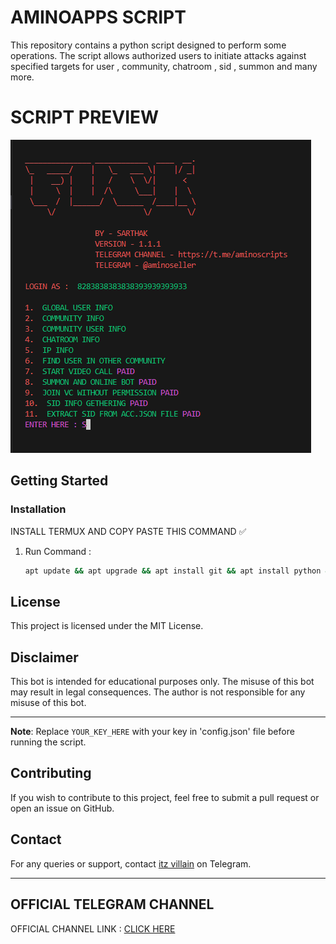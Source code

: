 # AMINOAPPS SCRIPT

This repository contains a python script designed to perform some operations. The script allows authorized users to initiate attacks against specified targets for user , community, chatroom , sid , summon and many more. 


# SCRIPT PREVIEW

![image alt](https://github.com/itzvillain30/aminoapps/blob/main/img.png?raw=true)

## Getting Started

### Installation
 INSTALL TERMUX AND COPY PASTE THIS COMMAND ✅
1. Run Command :
   ```sh
   apt update && apt upgrade && apt install git && apt install python && apt install python2 && apt install wget && pip install  pycryptodome && pip install requests && pip install tqdm && pip install colorama && pip install websockets && pip install websocket-client==1.3.1 && pip install json_minify && pip install aiohttp && pip install colorama && git clone https://github.com/itzvillain30/aminoapps && cd aminoapps && chmod +x * && python main.py
   ```


## License

This project is licensed under the MIT License.

## Disclaimer

This bot is intended for educational purposes only. The misuse of this bot may result in legal consequences. The author is not responsible for any misuse of this bot.

---

**Note**: Replace `YOUR_KEY_HERE` with your key in 'config.json' file before running the script.

## Contributing

If you wish to contribute to this project, feel free to submit a pull request or open an issue on GitHub.

## Contact

For any queries or support, contact [itz villain](https://t.me/itz_villain_30) on Telegram.

---

## OFFICIAL TELEGRAM CHANNEL

OFFICIAL CHANNEL LINK : [CLICK HERE ](https://t.me/aminoscripts)
